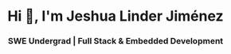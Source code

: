 <h1 align="center">Hi 👋, I'm Jeshua Linder Jiménez</h1>
<h3 align="center">SWE Undergrad | Full Stack & Embedded Development</h3>

<p align="center">
  <a href="mailto:jeshualinderj@gmail.com">
  </a>
  <a href="mailto:jeshua.linder@upr.edu">
  </a>
  <a href="https://www.linkedin.com/in/jeshualinderjimenez/">
  </a>
  <a href="https://github.com/JeshuaLinderJ">
  </a>
</p>
